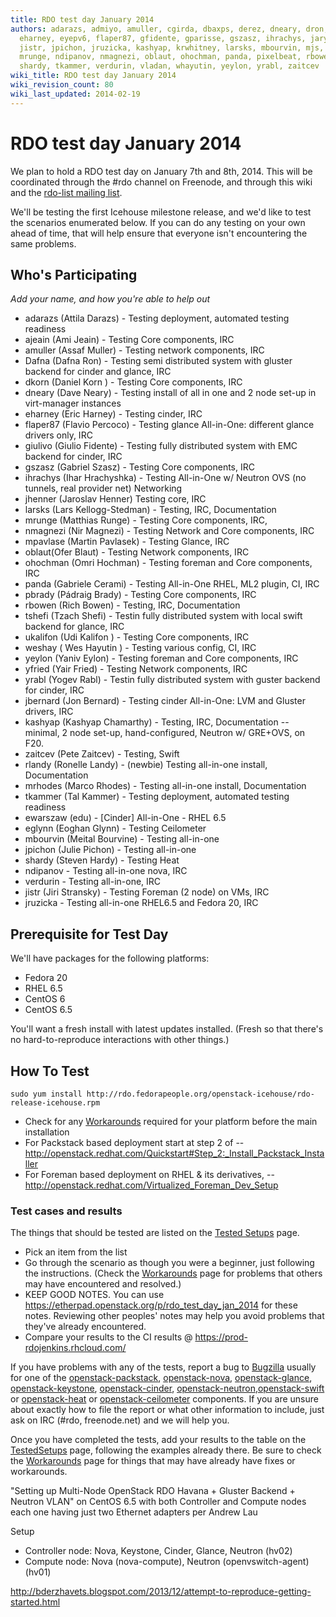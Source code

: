 ```yaml
---
title: RDO test day January 2014
authors: adarazs, admiyo, amuller, cgirda, dbaxps, derez, dneary, dron, edu, eglynn,
  eharney, eyepv6, flaper87, gfidente, gparisse, gszasz, ihrachys, jary, jbernard,
  jistr, jpichon, jruzicka, kashyap, krwhitney, larsks, mbourvin, mjs, mpavlase, mrhodes,
  mrunge, ndipanov, nmagnezi, oblaut, ohochman, panda, pixelbeat, rbowen, rlandy,
  shardy, tkammer, verdurin, vladan, whayutin, yeylon, yrabl, zaitcev
wiki_title: RDO test day January 2014
wiki_revision_count: 80
wiki_last_updated: 2014-02-19
---
```


# RDO test day January 2014

We plan to hold a RDO test day on January 7th and 8th, 2014. This will be coordinated through the #rdo channel on Freenode, and through this wiki and the [rdo-list mailing list](http://www.redhat.com/mailman/listinfo/rdo-list).

We'll be testing the first Icehouse milestone release, and we'd like to test the scenarios enumerated below. If you can do any testing on your own ahead of time, that will help ensure that everyone isn't encountering the same problems.

## Who's Participating

*Add your name, and how you're able to help out*

*   adarazs (Attila Darazs) - Testing deployment, automated testing readiness
*   ajeain (Ami Jeain) - Testing Core components, IRC
*   amuller (Assaf Muller) - Testing network components, IRC
*   Dafna (Dafna Ron) - Testing semi distributed system with gluster backend for cinder and glance, IRC
*   dkorn (Daniel Korn ) - Testing Core components, IRC
*   dneary (Dave Neary) - Testing install of all in one and 2 node set-up in virt-manager instances
*   eharney (Eric Harney) - Testing cinder, IRC
*   flaper87 (Flavio Percoco) - Testing glance All-in-One: different glance drivers only, IRC
*   giulivo (Giulio Fidente) - Testing fully distributed system with EMC backend for cinder, IRC
*   gszasz (Gabriel Szasz) - Testing Core components, IRC
*   ihrachys (Ihar Hrachyshka) - Testing All-in-One w/ Neutron OVS (no tunnels, real provider net) Networking
*   jhenner (Jaroslav Henner) Testing core, IRC
*   larsks (Lars Kellogg-Stedman) - Testing, IRC, Documentation
*   mrunge (Matthias Runge) - Testing Core components, IRC,
*   nmagnezi (Nir Magnezi) - Testing Network and Core components, IRC
*   mpavlase (Martin Pavlasek) - Testing Glance, IRC
*   oblaut(Ofer Blaut) - Testing Network components, IRC
*   ohochman (Omri Hochman) - Testing foreman and Core components, IRC
*   panda (Gabriele Cerami) - Testing All-in-One RHEL, ML2 plugin, CI, IRC
*   pbrady (Pádraig Brady) - Testing Core components, IRC
*   rbowen (Rich Bowen) - Testing, IRC, Documentation
*   tshefi (Tzach Shefi) - Testin fully distributed system with local swift backend for glance, IRC
*   ukalifon (Udi Kalifon ) - Testing Core components, IRC
*   weshay ( Wes Hayutin ) - Testing various config, CI, IRC
*   yeylon (Yaniv Eylon) - Testing foreman and Core components, IRC
*   yfried (Yair Fried) - Testing Network components, IRC
*   yrabl (Yogev Rabl) - Testin fully distributed system with guster backend for cinder, IRC
*   jbernard (Jon Bernard) - Testing cinder All-in-One: LVM and Gluster drivers, IRC
*   kashyap (Kashyap Chamarthy) - Testing, IRC, Documentation -- minimal, 2 node set-up, hand-configured, Neutron w/ GRE+OVS, on F20.
*   zaitcev (Pete Zaitcev) - Testing, Swift
*   rlandy (Ronelle Landy) - (newbie) Testing all-in-one install, Documentation
*   mrhodes (Marco Rhodes) - Testing all-in-one install, Documentation
*   tkammer (Tal Kammer) - Testing deployment, automated testing readiness
*   ewarszaw (edu) - [Cinder] All-in-One - RHEL 6.5
*   eglynn (Eoghan Glynn) - Testing Ceilometer
*   mbourvin (Meital Bourvine) - Testing all-in-one
*   jpichon (Julie Pichon) - Testing all-in-one
*   shardy (Steven Hardy) - Testing Heat
*   ndipanov - Testing all-in-one nova, IRC
*   verdurin - Testing all-in-one, IRC
*   jistr (Jiri Stransky) - Testing Foreman (2 node) on VMs, IRC
*   jruzicka - Testing all-in-one RHEL6.5 and Fedora 20, IRC

## Prerequisite for Test Day

We'll have packages for the following platforms:

*   Fedora 20
*   RHEL 6.5
*   CentOS 6
*   CentOS 6.5

You'll want a fresh install with latest updates installed. (Fresh so that there's no hard-to-reproduce interactions with other things.)

## How To Test

    sudo yum install http://rdo.fedorapeople.org/openstack-icehouse/rdo-release-icehouse.rpm

*   Check for any [ Workarounds](Workarounds_2014_01) required for your platform before the main installation
*   For Packstack based deployment start at step 2 of -- <http://openstack.redhat.com/Quickstart#Step_2:_Install_Packstack_Installer>
*   For Foreman based deployment on RHEL & its derivatives, -- <http://openstack.redhat.com/Virtualized_Foreman_Dev_Setup>

### Test cases and results

The things that should be tested are listed on the [Tested Setups](TestedSetups_2014_01) page.

*   Pick an item from the list
*   Go through the scenario as though you were a beginner, just following the instructions. (Check the [ Workarounds](Workarounds_2014_01) page for problems that others may have encountered and resolved.)
*   KEEP GOOD NOTES. You can use <https://etherpad.openstack.org/p/rdo_test_day_jan_2014> for these notes. Reviewing other peoples' notes may help you avoid problems that they've already encountered.
*   Compare your results to the CI results @ <https://prod-rdojenkins.rhcloud.com/>

If you have problems with any of the tests, report a bug to [Bugzilla](https://bugzilla.redhat.com) usually for one of the [openstack-packstack](https://bugzilla.redhat.com/enter_bug.cgi?product=RDO&version=18&component=openstack-packstack), [openstack-nova](https://bugzilla.redhat.com/enter_bug.cgi?product=RDO&version=18&component=openstack-nova), [openstack-glance](https://bugzilla.redhat.com/enter_bug.cgi?product=RDO&version=18&component=openstack-glance), [openstack-keystone](https://bugzilla.redhat.com/enter_bug.cgi?product=RDO&version=18&component=openstack-keystone), [openstack-cinder](https://bugzilla.redhat.com/enter_bug.cgi?product=RDO&version=18&component=openstack-cinder), [openstack-neutron](https://bugzilla.redhat.com/enter_bug.cgi?product=RDO&version=18&component=openstack-neutron),[openstack-swift](https://bugzilla.redhat.com/enter_bug.cgi?product=RDO&version=18&component=openstack-swift) or [openstack-heat](https://bugzilla.redhat.com/enter_bug.cgi?product=RDO&version=18&component=openstack-heat) or [openstack-ceilometer](https://bugzilla.redhat.com/enter_bug.cgi?product=RDO&version=18&component=openstack-ceilometer) components. If you are unsure about exactly how to file the report or what other information to include, just ask on IRC (#rdo, freenode.net) and we will help you.

Once you have completed the tests, add your results to the table on the [TestedSetups](TestedSetups_2014_01) page, following the examples already there. Be sure to check the [ Workarounds](Workarounds_2014_01) page for things that may have already have fixes or workarounds.

"Setting up Multi-Node OpenStack RDO Havana + Gluster Backend + Neutron VLAN" on CentOS 6.5 with both Controller and Compute nodes each one having just two Ethernet adapters per Andrew Lau

Setup

* Controller node: Nova, Keystone, Cinder, Glance, Neutron (hv02)
* Compute node: Nova (nova-compute), Neutron (openvswitch-agent) (hv01)

<http://bderzhavets.blogspot.com/2013/12/attempt-to-reproduce-getting-started.html>
